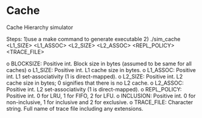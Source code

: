 # Cache
Cache Hierarchy simulator


Steps:
1)use a make command to generate executable
2) ./sim_cache <BLOCKSIZE> <L1_SIZE> <L1_ASSOC> <L2_SIZE> <L2_ASSOC> <REPL_POLICY> <INCLUSION> <TRACE_FILE>

  o BLOCKSIZE: Positive int. Block size in bytes (assumed to be same for all caches)
  o L1_SIZE: Positive int. L1 cache size in bytes.
  o L1_ASSOC: Positive int. L1 set-associativity (1 is direct-mapped).
  o L2_SIZE: Positive int. L2 cache size in bytes; 0 signifies that there is no L2 cache.
  o L2_ASSOC: Positive int. L2 set-associativity (1 is direct-mapped).
  o REPL_POLICY: Positive int. 0 for LRU, 1 for FIFO, 2 for LFU.
  o INCLUSION: Positive int. 0 for non-inclusive, 1 for inclusive and 2 for exclusive.
  o TRACE_FILE: Character string. Full name of trace file including any extensions.
  
 
